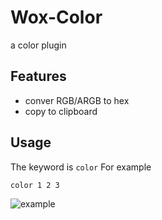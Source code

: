 # Wox-Color
a color plugin

## Features
- conver RGB/ARGB to hex
- copy to clipboard

## Usage
The keyword is `color`
For example 
```
color 1 2 3
```
![example](https://raw.githubusercontent.com/houxg/ScreenShot/master/wox-color/example.png)
